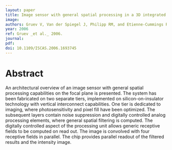 ```yaml
---
layout: paper
title: Image sensor with general spatial processing in a 3D integrated circuit technology
image:
authors: Gruev V, Van der Spiegel J, Philipp RM, and Etienne-Cummings R.
year: 2006
ref: Gruev _et al._ 2006.
journal: 
pdf: 
doi: 10.1109/ISCAS.2006.1693745
---
```


# Abstract
An architectural overview of an image sensor with general spatial processing capabilities on the focal plane is presented. The system has been fabricated on two separate tiers, implemented on silicon-on-insulator technology with vertical interconnect capabilities. One tier is dedicated to imaging, where photosensitivity and pixel fill have been optimized. The subsequent layers contain noise suppression and digitally controlled analog processing elements, where general spatial filtering is computed. The digitally controlled aspect of the processing unit allows generic receptive fields to be computed on read out. The image is convolved with four receptive fields in parallel. The chip provides parallel readout of the filtered results and the intensity image.

